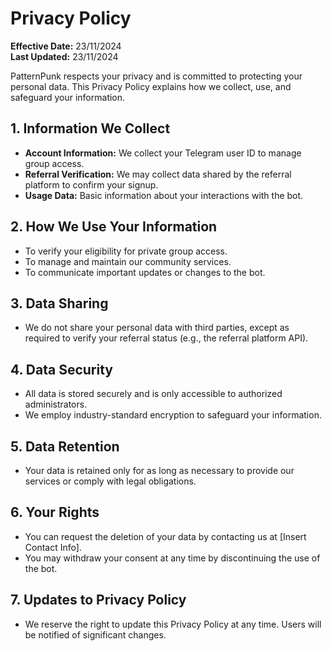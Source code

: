 # Privacy Policy

**Effective Date:** 23/11/2024  
**Last Updated:** 23/11/2024

PatternPunk respects your privacy and is committed to protecting your personal data. This Privacy Policy explains how we collect, use, and safeguard your information.

## 1. Information We Collect
- **Account Information:** We collect your Telegram user ID to manage group access.
- **Referral Verification:** We may collect data shared by the referral platform to confirm your signup.
- **Usage Data:** Basic information about your interactions with the bot.

## 2. How We Use Your Information
- To verify your eligibility for private group access.
- To manage and maintain our community services.
- To communicate important updates or changes to the bot.

## 3. Data Sharing
- We do not share your personal data with third parties, except as required to verify your referral status (e.g., the referral platform API).

## 4. Data Security
- All data is stored securely and is only accessible to authorized administrators.
- We employ industry-standard encryption to safeguard your information.

## 5. Data Retention
- Your data is retained only for as long as necessary to provide our services or comply with legal obligations.

## 6. Your Rights
- You can request the deletion of your data by contacting us at [Insert Contact Info].
- You may withdraw your consent at any time by discontinuing the use of the bot.

## 7. Updates to Privacy Policy
- We reserve the right to update this Privacy Policy at any time. Users will be notified of significant changes.
